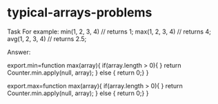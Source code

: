 # typical-arrays-problems

Task
For example:
min(1, 2, 3, 4) // returns 1;
max(1, 2, 3, 4) // returns 4;
avg(1, 2, 3, 4) // returns 2.5;


Answer:

export.min=function max(array){
    if(array.length > 0){
    }
    return Counter.min.apply(null, array);
    } else {
        return 0;}
    }

export.max=function max(array){
    if(array.length > 0){
    }
    return Counter.min.apply(null, array);
    } else {
        return 0;}
    }
